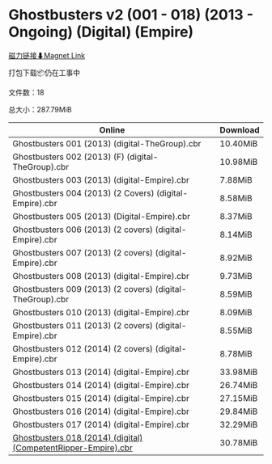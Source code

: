 # Ghostbusters v2 (001 - 018) (2013 - Ongoing) (Digital) (Empire)

[磁力链接⬇Magnet Link](magnet:?xt=urn:btih:e2651254081c7fc76c3004397830c051ac5d7945&dn=Ghostbusters%20v2%20%28001%20-%20018%29%20%282013%20-%20Ongoing%29%20%28Digital%29%20%28Empire%29)

打包下载📦仍在工事中

文件数：18

总大小：287.79MiB

Online | Download
--- | ---
Ghostbusters 001 (2013) (digital-TheGroup).cbr | 10.40MiB
Ghostbusters 002 (2013) (F) (digital-TheGroup).cbr | 10.98MiB
Ghostbusters 003 (2013) (digital-Empire).cbr | 7.88MiB
Ghostbusters 004 (2013) (2 Covers) (digital-Empire).cbr | 8.58MiB
Ghostbusters 005 (2013) (Digital-Empire).cbr | 8.37MiB
Ghostbusters 006 (2013) (2 covers) (digital-Empire).cbr | 8.14MiB
Ghostbusters 007 (2013) (2 covers) (digital-Empire).cbr | 8.92MiB
Ghostbusters 008 (2013) (digital-Empire).cbr | 9.73MiB
Ghostbusters 009 (2013) (2 covers) (digital-TheGroup).cbr | 8.59MiB
Ghostbusters 010 (2013) (digital-Empire).cbr | 8.09MiB
Ghostbusters 011 (2013) (2 covers) (digital-Empire).cbr | 8.55MiB
Ghostbusters 012 (2014) (2 covers) (digital-Empire).cbr | 8.78MiB
Ghostbusters 013 (2014) (digital-Empire).cbr | 33.98MiB
Ghostbusters 014 (2014) (digital-Empire).cbr | 26.74MiB
Ghostbusters 015 (2014) (digital-Empire).cbr | 27.15MiB
Ghostbusters 016 (2014) (digital-Empire).cbr | 29.84MiB
Ghostbusters 017 (2014) (digital-Empire).cbr | 32.29MiB
[Ghostbusters 018 (2014) (digital) (CompetentRipper-Empire).cbr](https://github.com/alicewish/markdown/blob/master/comic/Ghostbusters-018-2014-digital-CompetentRipper-Empire-cbr.md) | 30.78MiB